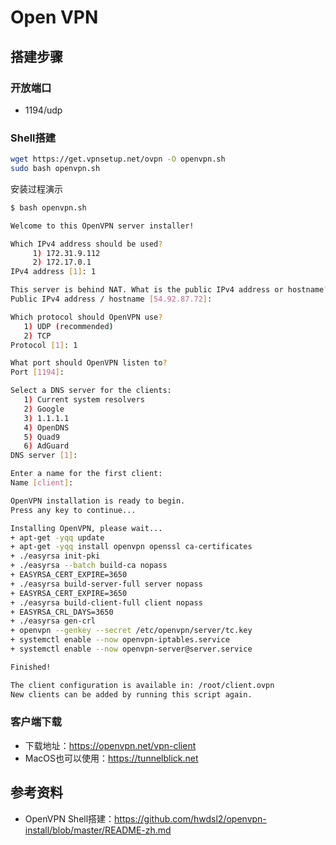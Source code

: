 # Open VPN

## 搭建步骤

### 开放端口
- 1194/udp

### Shell搭建

```bash
wget https://get.vpnsetup.net/ovpn -O openvpn.sh
sudo bash openvpn.sh
```
安装过程演示
```bash
$ bash openvpn.sh

Welcome to this OpenVPN server installer!

Which IPv4 address should be used?
     1) 172.31.9.112
     2) 172.17.0.1
IPv4 address [1]: 1

This server is behind NAT. What is the public IPv4 address or hostname?
Public IPv4 address / hostname [54.92.87.72]:

Which protocol should OpenVPN use?
   1) UDP (recommended)
   2) TCP
Protocol [1]: 1

What port should OpenVPN listen to?
Port [1194]:

Select a DNS server for the clients:
   1) Current system resolvers
   2) Google
   3) 1.1.1.1
   4) OpenDNS
   5) Quad9
   6) AdGuard
DNS server [1]:

Enter a name for the first client:
Name [client]:

OpenVPN installation is ready to begin.
Press any key to continue...

Installing OpenVPN, please wait...
+ apt-get -yqq update
+ apt-get -yqq install openvpn openssl ca-certificates
+ ./easyrsa init-pki
+ ./easyrsa --batch build-ca nopass
+ EASYRSA_CERT_EXPIRE=3650
+ ./easyrsa build-server-full server nopass
+ EASYRSA_CERT_EXPIRE=3650
+ ./easyrsa build-client-full client nopass
+ EASYRSA_CRL_DAYS=3650
+ ./easyrsa gen-crl
+ openvpn --genkey --secret /etc/openvpn/server/tc.key
+ systemctl enable --now openvpn-iptables.service
+ systemctl enable --now openvpn-server@server.service

Finished!

The client configuration is available in: /root/client.ovpn
New clients can be added by running this script again.
```

### 客户端下载
- 下载地址：https://openvpn.net/vpn-client
- MacOS也可以使用：https://tunnelblick.net

## 参考资料
- OpenVPN Shell搭建：https://github.com/hwdsl2/openvpn-install/blob/master/README-zh.md